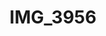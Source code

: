 ---
pid: '102'
layout: photos
title: IMG_3956
filename: IMG_3956.jpg
caption: watch and buttons
permalink: "/photos/102.html"
---